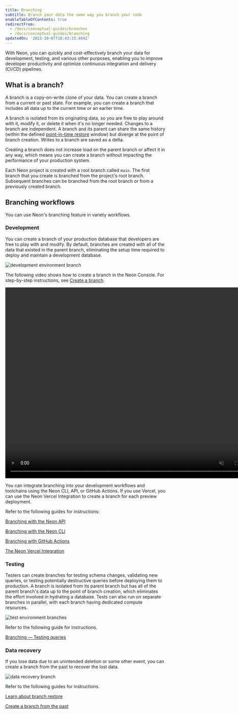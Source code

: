 ```yaml
---
title: Branching
subtitle: Branch your data the same way you branch your code
enableTableOfContents: true
redirectFrom:
  - /docs/conceptual-guides/branches
  - /docs/conceptual-guides/branching
updatedOn: '2023-10-07T10:43:33.404Z'
---
```


<a id="branches-coming-soon/"></a>

With Neon, you can quickly and cost-effectively branch your data for development, testing, and various other purposes, enabling you to improve developer productivity and optimize continuous integration and delivery (CI/CD) pipelines.

## What is a branch?

A branch is a copy-on-write clone of your data. You can create a branch from a current or past state. For example, you can create a branch that includes all data up to the current time or an earlier time.

A branch is isolated from its originating data, so you are free to play around with it, modify it, or delete it when it's no longer needed. Changes to a branch are independent. A branch and its parent can share the same history (within the defined [point-in-time restore](/docs/reference/glossary#point-in-time-restore) window) but diverge at the point of branch creation. Writes to a branch are saved as a delta.

Creating a branch does not increase load on the parent branch or affect it in any way, which means you can create a branch without impacting the performance of your production system.

Each Neon project is created with a root branch called `main`. The first branch that you create is branched from the project's root branch. Subsequent branches can be branched from the root branch or from a previously created branch.

## Branching workflows

You can use Neon's branching feature in variety workflows.

### Development

You can create a branch of your production database that developers are free to play with and modify. By default, branches are created with all of the data that existed in the parent branch, eliminating the setup time required to deploy and maintain a development database.

![development environment branch](/docs/introduction/branching_dev_env.png)

The following video shows how to create a branch in the Neon Console. For step-by-step instructions, see [Create a branch](/docs/manage/branches#create-a-branch).

<video autoPlay playsInline muted loop width="800" height="600">
  <source type="video/mp4" src="/docs/introduction/create_branch.mp4"/>
</video>

You can integrate branching into your development workflows and toolchains using the Neon CLI, API, or GitHub Actions. If you use Vercel, you can use the Neon Vercel Integration to create a branch for each preview deployment.

Refer to the following guides for instructions:

<DetailIconCards>

<a href="/docs/guides/branching-neon-api" description="Learn how to instantly create and manage branches with the Neon API" icon="transactions">Branching with the Neon API</a>

<a href="/docs/guides/branching-neon-cli" description="Learn how to instantly create and manage branches with the Neon CLI" icon="cli">Branching with the Neon CLI</a>

<a href="/docs/guides/branching-github-actions" description="Automate branching with Neon's GitHub Actions for branching" icon="split-branch">Branching with GitHub Actions</a>

<a href="/docs/guides/branching-neon-api" description="Connect your Vercel project and create a branch for each preview deployment" icon="split-branch">The Neon Vercel Integration</a>

</DetailIconCards>

### Testing

Testers can create branches for testing schema changes, validating new queries, or testing potentially destructive queries before deploying them to production. A branch is isolated from its parent branch but has all of the parent branch's data up to the point of branch creation, which eliminates the effort involved in hydrating a database. Tests can also run on separate branches in parallel, with each branch having dedicated compute resources.

![test environment branches](/docs/introduction/branching_test.png)

Refer to the following guide for instructions.

<DetailIconCards>

<a href="/docs/guides/branching-test-queries" description="Instantly create a branch to test queries before running them in production" icon="queries">Branching — Testing queries</a>

</DetailIconCards>

### Data recovery

If you lose data due to an unintended deletion or some other event, you can create a branch from the past to recover the lost data.

![data recovery branch](/docs/introduction/branching_data_loss.png)

Refer to the following guides for instructions.

<DetailIconCards>

<a href="/docs/introduction/point-in-time-restore" description="Restore data to a previous state with Neon's branch restore feature" icon="invert">Learn about branch restore</a>

<a href="/docs/guides/branching-pitr" description="Learn how to create a branch from historical data" icon="screen">Create a branch from the past</a>

</DetailIconCards>
